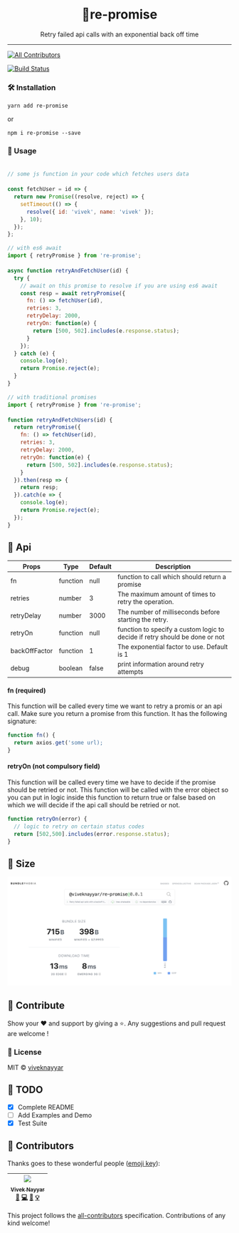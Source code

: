 <div align="center">
    <h1>🧣re-promise</h1>
    Retry failed api calls with an exponential back off time
</div>

<hr />

[![All Contributors](https://img.shields.io/badge/all_contributors-1-orange.svg?style=flat-square)](#contributors)


[![Build Status](https://travis-ci.com/vivek12345/re-promise.svg)](https://travis-ci.com/vivek12345/re-promise)

### 🛠 Installation

```
yarn add re-promise
```

or

```
npm i re-promise --save
```

### 🧠 Usage

```javascript

// some js function in your code which fetches users data

const fetchUser = id => {
  return new Promise((resolve, reject) => {
    setTimeout(() => {
      resolve({ id: 'vivek', name: 'vivek' });
    }, 10);
  });
};

```

```javascript
// with es6 await
import { retryPromise } from 're-promise';

async function retryAndFetchUser(id) {
  try {
    // await on this promise to resolve if you are using es6 await
    const resp = await retryPromise({
      fn: () => fetchUser(id),
      retries: 3,
      retryDelay: 2000,
      retryOn: function(e) {
        return [500, 502].includes(e.response.status);
      }
    });
  } catch (e) {
    console.log(e);
    return Promise.reject(e);
  }
}

```

```javascript
// with traditional promises
import { retryPromise } from 're-promise';

function retryAndFetchUsers(id) {
  return retryPromise({
    fn: () => fetchUser(id),
    retries: 3,
    retryDelay: 2000,
    retryOn: function(e) {
      return [500, 502].includes(e.response.status);
    }
  }).then(resp => {
    return resp;
  }).catch(e => {
    console.log(e);
    return Promise.reject(e);
  });
}

```

## 🧩 Api


| Props                   | Type                   | Default   | Description                                                                                         |
|-------------------------|------------------------|-----------|-----------------------------------------------------------------------------------------------------|
| fn                     | function                 | null      | function to call which should return a promise                                                                                      |
| retries              | number                 | 3         | The maximum amount of times to retry the operation.                                              |
| retryDelay               | number               | 3000         | The number of milliseconds before starting the retry.                |
| retryOn               | function               | null  | function to specify a custom logic to decide if retry should be done or not                                                  |
| backOffFactor               | function               | 1  | The exponential factor to use. Default is 1                                                  |
| debug               | boolean               | false  | print information around retry attempts                                                  |

#### fn (required)

This function will be called every time we want to retry a promis or an api call. Make sure you return a promise from this function.
It has the following signature:

```javascript
function fn() {
  return axios.get('some url);
}
```

#### retryOn (not compulsory field)

This function will be called every time we have to decide if the promise should be retried or not. This function will be called with the error object so you can put in logic inside this function to return true or false based on which we will decide if the api call should be retried or not.

```javascript
function retryOn(error) {
  // logic to retry on certain status codes
  return [502,500].includes(error.response.status);
}
```

## 🧳 Size

<img src='./size.png' />

## 🎈 Contribute

Show your ❤️ and support by giving a ⭐. Any suggestions and pull request are welcome !

### 📝 License

MIT © [viveknayyar](https://github.com/vivek12345)

## 👷 TODO

- [x] Complete README
- [ ] Add Examples and Demo
- [x] Test Suite

## 🎊 Contributors

Thanks goes to these wonderful people ([emoji key](https://github.com/kentcdodds/all-contributors#emoji-key)):

<!-- ALL-CONTRIBUTORS-LIST:START - Do not remove or modify this section -->
<!-- prettier-ignore -->
| [<img src="https://avatars3.githubusercontent.com/u/4931048?v=4" width="100px;"/><br /><sub><b>Vivek Nayyar</b></sub>](https://www.viveknayyar.in/)<br />[📖](https://github.com/vivek12345/re-promise/commits?author=vivek12345 "Documentation") [💻](https://github.com/vivek12345/re-promise/commits?author=vivek12345 "Code") [🎨](#design-vivek12345 "Design") [💡](#example-vivek12345 "Examples") |
| :---: |
<!-- ALL-CONTRIBUTORS-LIST:END -->

This project follows the [all-contributors](https://github.com/kentcdodds/all-contributors) specification. Contributions of any kind welcome!
